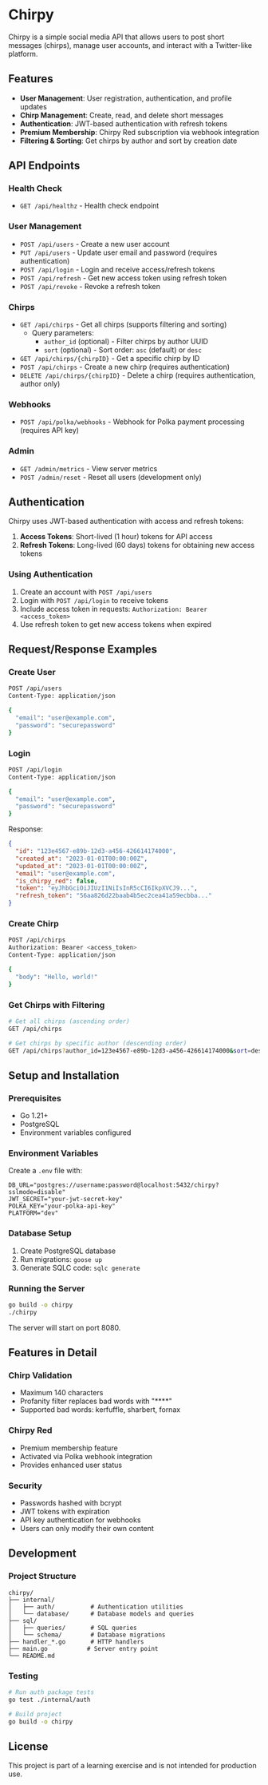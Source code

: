 # Chirpy

Chirpy is a simple social media API that allows users to post short messages (chirps), manage user accounts, and interact with a Twitter-like platform.

## Features

- **User Management**: User registration, authentication, and profile updates
- **Chirp Management**: Create, read, and delete short messages
- **Authentication**: JWT-based authentication with refresh tokens
- **Premium Membership**: Chirpy Red subscription via webhook integration
- **Filtering & Sorting**: Get chirps by author and sort by creation date

## API Endpoints

### Health Check
- `GET /api/healthz` - Health check endpoint

### User Management
- `POST /api/users` - Create a new user account
- `PUT /api/users` - Update user email and password (requires authentication)
- `POST /api/login` - Login and receive access/refresh tokens
- `POST /api/refresh` - Get new access token using refresh token
- `POST /api/revoke` - Revoke a refresh token

### Chirps
- `GET /api/chirps` - Get all chirps (supports filtering and sorting)
  - Query parameters:
    - `author_id` (optional) - Filter chirps by author UUID
    - `sort` (optional) - Sort order: `asc` (default) or `desc`
- `GET /api/chirps/{chirpID}` - Get a specific chirp by ID
- `POST /api/chirps` - Create a new chirp (requires authentication)
- `DELETE /api/chirps/{chirpID}` - Delete a chirp (requires authentication, author only)

### Webhooks
- `POST /api/polka/webhooks` - Webhook for Polka payment processing (requires API key)

### Admin
- `GET /admin/metrics` - View server metrics
- `POST /admin/reset` - Reset all users (development only)

## Authentication

Chirpy uses JWT-based authentication with access and refresh tokens:

1. **Access Tokens**: Short-lived (1 hour) tokens for API access
2. **Refresh Tokens**: Long-lived (60 days) tokens for obtaining new access tokens

### Using Authentication

1. Create an account with `POST /api/users`
2. Login with `POST /api/login` to receive tokens
3. Include access token in requests: `Authorization: Bearer <access_token>`
4. Use refresh token to get new access tokens when expired

## Request/Response Examples

### Create User
```bash
POST /api/users
Content-Type: application/json

{
  "email": "user@example.com",
  "password": "securepassword"
}
```

### Login
```bash
POST /api/login
Content-Type: application/json

{
  "email": "user@example.com",
  "password": "securepassword"
}
```

Response:
```json
{
  "id": "123e4567-e89b-12d3-a456-426614174000",
  "created_at": "2023-01-01T00:00:00Z",
  "updated_at": "2023-01-01T00:00:00Z",
  "email": "user@example.com",
  "is_chirpy_red": false,
  "token": "eyJhbGciOiJIUzI1NiIsInR5cCI6IkpXVCJ9...",
  "refresh_token": "56aa826d22baab4b5ec2cea41a59ecbba..."
}
```

### Create Chirp
```bash
POST /api/chirps
Authorization: Bearer <access_token>
Content-Type: application/json

{
  "body": "Hello, world!"
}
```

### Get Chirps with Filtering
```bash
# Get all chirps (ascending order)
GET /api/chirps

# Get chirps by specific author (descending order)
GET /api/chirps?author_id=123e4567-e89b-12d3-a456-426614174000&sort=desc
```

## Setup and Installation

### Prerequisites
- Go 1.21+
- PostgreSQL
- Environment variables configured

### Environment Variables
Create a `.env` file with:
```env
DB_URL="postgres://username:password@localhost:5432/chirpy?sslmode=disable"
JWT_SECRET="your-jwt-secret-key"
POLKA_KEY="your-polka-api-key"
PLATFORM="dev"
```

### Database Setup
1. Create PostgreSQL database
2. Run migrations: `goose up`
3. Generate SQLC code: `sqlc generate`

### Running the Server
```bash
go build -o chirpy
./chirpy
```

The server will start on port 8080.

## Features in Detail

### Chirp Validation
- Maximum 140 characters
- Profanity filter replaces bad words with "****"
- Supported bad words: kerfuffle, sharbert, fornax

### Chirpy Red
- Premium membership feature
- Activated via Polka webhook integration
- Provides enhanced user status

### Security
- Passwords hashed with bcrypt
- JWT tokens with expiration
- API key authentication for webhooks
- Users can only modify their own content

## Development

### Project Structure
```
chirpy/
├── internal/
│   ├── auth/          # Authentication utilities
│   └── database/      # Database models and queries
├── sql/
│   ├── queries/       # SQL queries
│   └── schema/        # Database migrations
├── handler_*.go       # HTTP handlers
├── main.go           # Server entry point
└── README.md
```

### Testing
```bash
# Run auth package tests
go test ./internal/auth

# Build project
go build -o chirpy
```

## License

This project is part of a learning exercise and is not intended for production use.